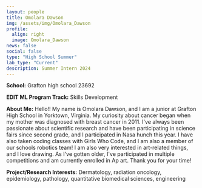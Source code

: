 ```yaml
---
layout: people
title: Omolara Dawson
img: /assets/img/Omolara_Dawson
profile:
  align: right
  image: Omolara_Dawson
news: false
social: false
type: "High School Summer"
lab_type: "Current"
description: Summer Intern 2024
---
```


**School:** Grafton high school 23692

**EDIT ML Program Track:**
Skills Development

**About Me:**
Hello!! My name is Omolara Dawson, and I am a junior at Grafton High School in Yorktown, Virginia. My curiosity about cancer began when my mother was diagnosed with breast cancer in 2011. I've always been passionate about scientific research and have been participating in science fairs since second grade, and I participated in Nasa hunch this year. I have also taken coding classes with Girls Who Code, and I am also a member of our schools robotics team! I am also very interested in art-related things, and I love drawing. As I've gotten older, I've participated in multiple competitions and am currently enrolled in Ap art. Thank you for your time! 

**Project/Research Interests:**
Dermatology, radiation oncology, epidemiology,  pathology, quantitative biomedical sciences, engineering 
    